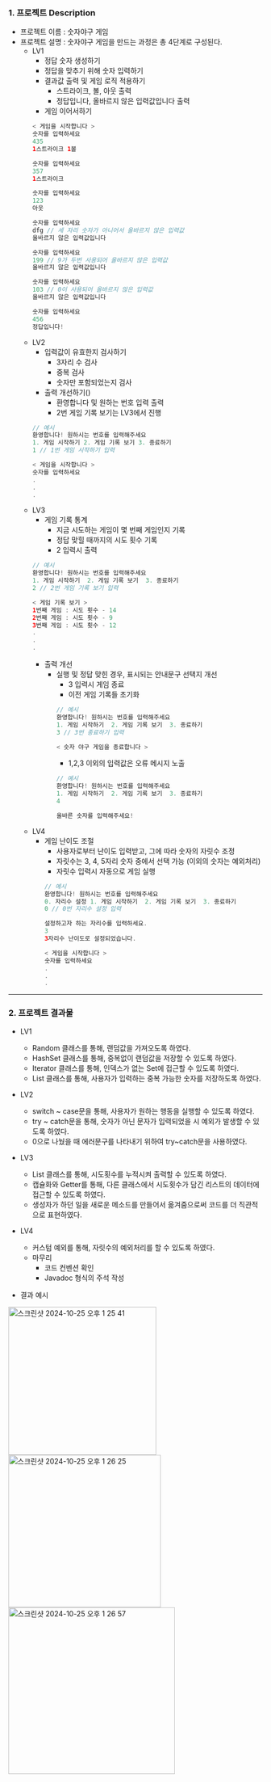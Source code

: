 ### 1. 프로젝트 Description

- 프로젝트 이름 : 숫자야구 게임
- 프로젝트 설명 : 숫자야구 게임을 만드는 과정은 총 4단계로 구성된다.
  - LV1
    - 정답 숫자 생성하기
    - 정답을 맞추기 위해 숫자 입력하기
    - 결과값 출력 및 게임 로직 적용하기
      - 스트라이크, 볼, 아웃 출력
      - 정답입니다, 올바르지 않은 입력값입니다 출력 
    - 게임 이어서하기
    ```kotlin
    < 게임을 시작합니다 >
    숫자를 입력하세요
    435
    1스트라이크 1볼
    
    숫자를 입력하세요
    357
    1스트라이크
    
    숫자를 입력하세요
    123
    아웃
    
    숫자를 입력하세요
    dfg // 세 자리 숫자가 아니어서 올바르지 않은 입력값
    올바르지 않은 입력값입니다
    
    숫자를 입력하세요
    199 // 9가 두번 사용되어 올바르지 않은 입력값
    올바르지 않은 입력값입니다
    
    숫자를 입력하세요
    103 // 0이 사용되어 올바르지 않은 입력값
    올바르지 않은 입력값입니다
    
    숫자를 입력하세요
    456
    정답입니다!
    ```
  - LV2
    - 입력값이 유효한지 검사하기
      - 3자리 수 검사
      - 중복 검사
      - 숫자만 포함되었는지 검사 
    - 출력 개선하기()
      - 환영합니다 및 원하는 번호 입력 출력
      - 2번 게임 기록 보기는 LV3에서 진행
    ```kotlin
    // 예시
    환영합니다! 원하시는 번호를 입력해주세요
    1. 게임 시작하기 2. 게임 기록 보기 3. 종료하기
    1 // 1번 게임 시작하기 입력
    
    < 게임을 시작합니다 >
    숫자를 입력하세요
    .
    .
    .
    ``` 
  - LV3
    - 게임 기록 통계
      - 지금 시도하는 게임이 몇 번째 게임인지 기록
      - 정답 맞힐 때까지의 시도 횟수 기록
      - 2 입력시 출력
    ```kotlin
    // 예시
    환영합니다! 원하시는 번호를 입력해주세요
    1. 게임 시작하기  2. 게임 기록 보기  3. 종료하기
    2 // 2번 게임 기록 보기 입력
    
    < 게임 기록 보기 >
    1번째 게임 : 시도 횟수 - 14
    2번째 게임 : 시도 횟수 - 9
    3번째 게임 : 시도 횟수 - 12
    .
    .
    .
    ```
    - 출력 개선
      - 실행 및 정답 맞힌 경우, 표시되는 안내문구 선택지 개선
        - 3 입력시 게임 종료
        - 이전 게임 기록들 초기화
        ```kotlin
        // 예시
        환영합니다! 원하시는 번호를 입력해주세요
        1. 게임 시작하기  2. 게임 기록 보기  3. 종료하기
        3 // 3번 종료하기 입력
        
        < 숫자 야구 게임을 종료합니다 >
        ```
        - 1,2,3 이외의 입력값은 오류 메시지 노출
        ```kotlin
        // 예시
        환영합니다! 원하시는 번호를 입력해주세요
        1. 게임 시작하기  2. 게임 기록 보기  3. 종료하기
        4
        
        올바른 숫자를 입력해주세요!
        ```
  - LV4
    - 게임 난이도 조절
      - 사용자로부터 난이도 입력받고, 그에 따라 숫자의 자릿수 조정
      - 자릿수는 3, 4, 5자리 숫자 중에서 선택 가능 (이외의 숫자는 예외처리)
      - 자릿수 입력시 자동으로 게임 실행
      ```kotlin
      // 예시
      환영합니다! 원하시는 번호를 입력해주세요
      0. 자리수 설정 1. 게임 시작하기  2. 게임 기록 보기  3. 종료하기
      0 // 0번 자리수 설정 입력
      
      설정하고자 하는 자리수를 입력하세요.
      3
      3자리수 난이도로 설정되었습니다.
      
      < 게임을 시작합니다 >
      숫자를 입력하세요
      .
      .
      .
      ```
 
----

### 2. 프로젝트 결과물

- LV1
  - Random 클래스를 통해, 랜덤값을 가져오도록 하였다.
  - HashSet 클래스를 통해, 중복없이 랜덤값을 저장할 수 있도록 하였다.
  - Iterator 클래스를 통해, 인덱스가 없는 Set에 접근할 수 있도록 하였다.
  - List 클래스를 통해, 사용자가 입력하는 중복 가능한 숫자를 저장하도록 하였다.     

- LV2
  - switch ~ case문을 통해, 사용자가 원하는 행동을 실행할 수 있도록 하였다.
  - try ~ catch문을 통해, 숫자가 아닌 문자가 입력되었을 시 예외가 발생할 수 있도록 하였다.
  - 0으로 나눴을 때 에러문구를 나타내기 위하여 try~catch문을 사용하였다.
     
- LV3
  - List 클래스를 통해, 시도횟수를 누적시켜 출력할 수 있도록 하였다.
  - 캡슐화와 Getter를 통해, 다른 클래스에서 시도횟수가 담긴 리스트의 데이터에 접근할 수 있도록 하였다.
  - 생성자가 하던 일을 새로운 메소드를 만들어서 옮겨줌으로써 코드를 더 직관적으로 표현하였다.
    
- LV4
  - 커스텀 예외를 통해, 자릿수의 예외처리를 할 수 있도록 하였다.
  - 마무리
    - 코드 컨벤션 확인
    - Javadoc 형식의 주석 작성 

- 결과 예시
<img width="293" alt="스크린샷 2024-10-25 오후 1 25 41" src="https://github.com/user-attachments/assets/1f08b7fe-e1ba-447c-b581-e25931dab37b">
<img width="302" alt="스크린샷 2024-10-25 오후 1 26 25" src="https://github.com/user-attachments/assets/0b3cd5be-79c2-4a9c-b43f-c95575b80bfd">
<img width="330" alt="스크린샷 2024-10-25 오후 1 26 57" src="https://github.com/user-attachments/assets/7ea8b696-e736-4b1a-a9e4-4599815ca3ce">



    
  
  
